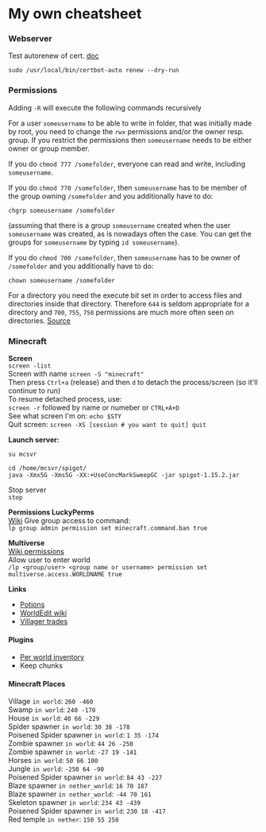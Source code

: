 # My own cheatsheet


### Webserver
Test autorenew of cert. [doc](https://www.tecmint.com/secure-apache-with-lets-encrypt-ssl-certificate-on-centos-8/)
```
sudo /usr/local/bin/certbot-auto renew --dry-run
```

### Permissions
Adding `-R` will execute the following commands recursively

For a user `someusername` to be able to write in folder, that was initially made by root, you need to change the `rwx` permissions and/or the owner resp. group. If you restrict the permissions then `someusername` needs to be either owner or group member.

If you do `chmod 777 /somefolder`, everyone can read and write, including `someusername`.

If you do `chmod 770 /somefolder`, then `someusername` has to be member of the group owning `/somefolder` and you additionally have to do:

    chgrp someusername /somefolder
(assuming that there is a group `someusername` created when the user `someusername` was created, as is nowadays often the case. You can get the groups for `someusername` by typing `id someusername`). 

If you do `chmod 700 /somefolder`, then `someusername` has to be owner of `/somefolder` and you additionally have to do:

    chown someusername /somefolder

For a directory you need the execute bit set in order to access files and directories inside that directory. Therefore `644` is seldom appropriate for a directory and `700`, `755`, `750` permissions are much more often seen on directories.
[Source](https://unix.stackexchange.com/a/174793)

### Minecraft


**Screen**  
`screen -list`  
Screen with name `screen -S "minecraft"`  
Then press `Ctrl+a` (release) and then `d` to detach the process/screen (so it'll continue to run)  
To resume detached process, use:  
`screen -r` followed by name or numeber or `CTRL+A+D`  
See what screen I'm on: `echo $STY`  
Quit screen: `screen -XS [session # you want to quit] quit`  
   
**Launch server:**  
``` 
su mcsvr

cd /home/mcsvr/spigot/
java -Xmx5G -Xms5G -XX:+UseConcMarkSweepGC -jar spigot-1.15.2.jar
```  
Stop server     
`stop`

**Permissions LuckyPerms**  
[Wiki](https://github.com/lucko/LuckPerms/wiki/Usage)
Give group access to command:  
`lp group admin permission set minecraft.command.ban true`
  
**Multiverse**  
[Wiki permissions](https://github.com/Multiverse/Multiverse-Core/wiki/Permissions)  
Allow user to enter world  
`/lp <group/user> <group name or username> permission set multiverse.access.WORLDNAME true`  

**Links**  
* [Potions](https://static1.millenium.org/articles/3/56/24/3/@/1273086-20160229160932minecraft-brewing-en-amp_main_img-2.png)  
* [WorldEdit wiki](https://worldedit.enginehub.org/en/latest/commands/#biome-commands)
* [Villager trades](https://i.imgur.com/1Rb08Ua.png)

#### Plugins
 * [Per world inventory](https://www.spigotmc.org/resources/per-world-inventory.4482/)
 * Keep chunks

#### Minecraft Places 
Village `in world`:    `260 -460`   
Swamp `in world`: `240 -170`  
House `in world`: `40 66 -229`  
Spider spawner `in world`: `30 38 -178`  
Poisened Spider spawner `in world`: `1 35 -174`  
Zombie spawner `in world`: `44 26 -250`  
Zombie spawner `in world`: `-27 19 -141`  
Horses `in world`: `50 66 100`  
Jungle `in world`: `-250 64 -90`  
Poisened Spider spawner `in world`: `84 43 -227`  
Blaze spawner `in nether_world`: `16 70 187`  
Blaze spawner `in nether_world`: `-44 70 161`  
Skeleton spawner `in world`: `234 43 -439`  
Poisened Spider spawner `in world`: `230 18 -417`  
Red temple `in nether`: `150 55 250`

